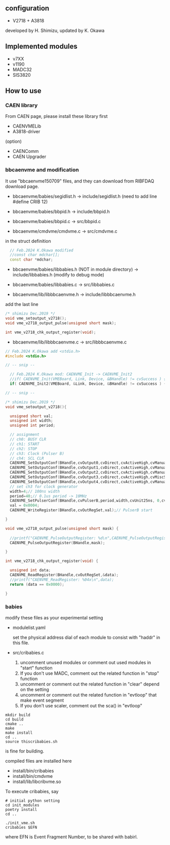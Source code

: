 ## configuration
- V2718 + A3818

developed by H. Shimizu, updated by K. Okawa

## Implemented modules
- v7XX
- v1190
- MADC32
- SIS3820


## How to use
### CAEN library
From CAEN page, please install these library first

- CAENVMELib
- A3818-driver

(option)
- CAENComm
- CAEN Upgrader

### bbcaenvme and modification
It use "bbcaenvme150709" files, and they can download from RIBFDAQ download page.

- bbcaenvme/babies/segidlist.h -> include/segidlist.h (need to add line #define CRIB 12)
- bbcaenvme/babies/bbpid.h -> include/bbpid.h
- bbcaenvme/babies/bbpid.c -> src/bbpid.c

- bbcaenvme/cmdvme/cmdvme.c -> src/cmdvme.c

in the struct definition
```cpp
  // Feb.2024 K.Okawa modified
  //const char mdchar[];
  const char *mdchar;
```

- bbcaenvme/babies/libbabies.h (NOT in module directory) -> include/libbabies.h (modify to debug mode)
- bbcaenvme/babies/libbabies.c -> src/libbabies.c

- bbcaenvme/lib/libbbcaenvme.h -> include/libbbcaenvme.h

add the last line
```cpp
/* shimizu Dec.2019 */
void vme_setoutput_v2718();
void vme_v2718_output_pulse(unsigned short mask);

int vme_v2718_chk_output_register(void);
```

- bbcaenvme/lib/libbbcaenvme.c -> src/libbbcaenvme.c
```cpp
// Feb.2024 K.Okawa add <stdio.h>
#include <stdio.h>

// -- snip --

  // Feb.2024 K.Okawa mod: CAENVME_Init -> CAENVME_Init2
  //if( CAENVME_Init(VMEBoard, Link, Device, &BHandle) != cvSuccess ) {
  if( CAENVME_Init2(VMEBoard, &Link, Device, &BHandle) != cvSuccess ) {

// -- snip --

/* shimizu Dec.2019 */
void vme_setoutput_v2718(){

  unsigned short val;
  unsigned int width;
  unsigned int period;

  // assignment 
  // ch0: BUSY CLR
  // ch1: START
  // ch2: STOP
  // ch3: Clock (Pulser B)
  // ch4: SCL CLR
  CAENVME_SetOutputConf(BHandle,cvOutput0,cvDirect,cvActiveHigh,cvManualSW);
  CAENVME_SetOutputConf(BHandle,cvOutput1,cvDirect,cvActiveHigh,cvManualSW);
  CAENVME_SetOutputConf(BHandle,cvOutput2,cvDirect,cvActiveHigh,cvManualSW);
  CAENVME_SetOutputConf(BHandle,cvOutput3,cvDirect,cvActiveHigh,cvMiscSignals);
  CAENVME_SetOutputConf(BHandle,cvOutput4,cvDirect,cvActiveHigh,cvManualSW);
  // set ch3 for clock generator
  width=4;// 100ns width
  period=40;// 0.1us period -> 10MHz
  CAENVME_SetPulserConf(BHandle,cvPulserB,period,width,cvUnit25ns, 0,cvManualSW,cvManualSW); 
  val = 0x0004;
  CAENVME_WriteRegister(BHandle,cvOutRegSet,val);// PulserB start 

}

void vme_v2718_output_pulse(unsigned short mask) {
  
  //printf("CAENVME_PulseOutputRegister: %d\n",CAENVME_PulseOutputRegister(BHandle,mask));
  CAENVME_PulseOutputRegister(BHandle,mask);

}

int vme_v2718_chk_output_register(void) {

  unsigned int data;
  CAENVME_ReadRegister(BHandle,cvOutRegSet,&data);
  //printf("CAENVME_ReadRegister: %04x\n",data);
  return (data == 0x0000);

}
```

### babies 
modify these files as your experimental setting
- modulelist.yaml

    set the physical address dial of each module to consist with "haddr" in this file.

- src/cribabies.c

    1. uncomment unused modules or comment out used modules in "start" function
    2. If you don't use MADC, comment out the related function in "stop" function
    3. uncomment or comment out the related function in "clear" depend on the setting
    4. uncomment or comment out the related function in "evtloop" that make event segment
    5. If you don't use scaler, comment out the sca() in "evtloop"

```shell
mkdir build
cd build
cmake ..
make
make install
cd ..
source thiscribabies.sh 
```
is fine for building.

compiled files are installed here
- install/bin/cribabies
- install/bin/cmdvme
- install/lib/libcribvme.so

To execute cribabies, say
```shell
# initial python setting
cd init_modules
poetry install
cd ..

./init_vme.sh
cribabies $EFN
```
where EFN is Event Fragment Number, to be shared with babirl.
